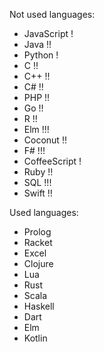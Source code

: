 Not used languages:
 * JavaScript !
 * Java !!
 * Python !
 * C !!
 * C++ !!
 * C# !!
 * PHP !!
 * Go !!
 * R !!
 * Elm !!!
 * Coconut !!
 * F# !!!
 * CoffeeScript !
 * Ruby !!
 * SQL !!!
 * Swift !!

Used languages:
 * Prolog
 * Racket
 * Excel
 * Clojure
 * Lua
 * Rust
 * Scala
 * Haskell
 * Dart
 * Elm
 * Kotlin
